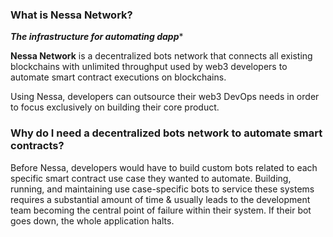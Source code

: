 ### What is Nessa Network?

***The infrastructure for automating dapp****

**Nessa Network** is a decentralized bots network that connects all existing blockchains with unlimited throughput used by web3 developers to automate smart contract executions on blockchains. 

Using Nessa, developers can outsource their web3 DevOps needs in order to focus exclusively on building their core product. 

### Why do I need a decentralized bots network to automate smart contracts?

Before Nessa, developers would have to build custom bots related to each specific smart contract use case they wanted to automate. Building, running, and maintaining use case-specific bots to service these systems requires a substantial amount of time & usually leads to the development team becoming the central point of failure within their system. If their bot goes down, the whole application halts. 
